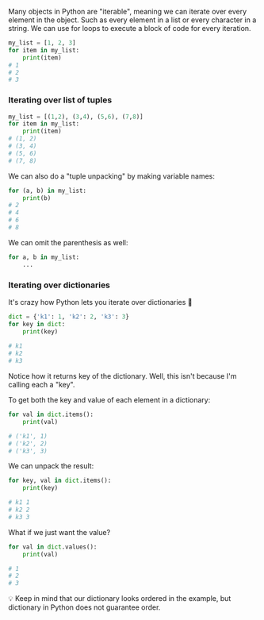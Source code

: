 
Many objects in Python are "iterable", meaning we can iterate over every element in the object.
Such as every element in a list or every character in a string.
We can use for loops to execute a block of code for every iteration.

```python
my_list = [1, 2, 3]
for item in my_list:
	print(item)
# 1
# 2
# 3
```

### Iterating over list of tuples

```python
my_list = [(1,2), (3,4), (5,6), (7,8)]
for item in my_list:
	print(item)
# (1, 2)
# (3, 4)
# (5, 6)
# (7, 8)
```

We can also do a "tuple unpacking" by making variable names:
```python
for (a, b) in my_list:
	print(b)
# 2
# 4
# 6
# 8
```
We can omit the parenthesis as well:
```python
for a, b in my_list:
	...
```

###  Iterating over dictionaries

It's crazy how Python lets you iterate over dictionaries 🤯

```python
dict = {'k1': 1, 'k2': 2, 'k3': 3}
for key in dict:
	print(key)
	
# k1
# k2
# k3
```
Notice how it returns key of the dictionary. Well, this isn't because I'm calling each a "key".

To get both the key and value of each element in a dictionary:
```python
for val in dict.items():
	print(val)

# ('k1', 1)
# ('k2', 2)
# ('k3', 3)
```
We can unpack the result:
```python
for key, val in dict.items():
	print(key)

# k1 1
# k2 2
# k3 3
```

What if we just want the value?
```python
for val in dict.values():
	print(val)

# 1
# 2
# 3
```

💡 Keep in mind that our dictionary looks ordered in the example, but dictionary in Python does not guarantee order.
